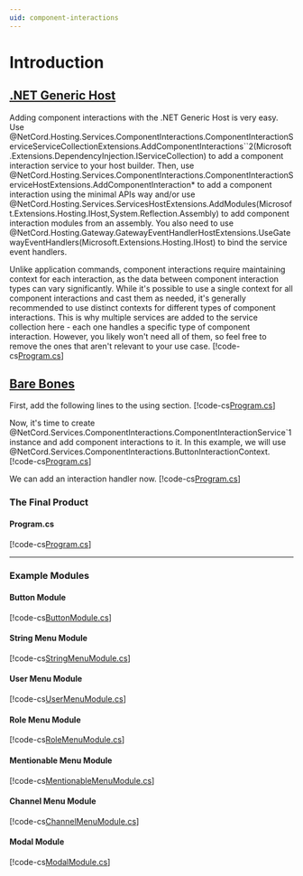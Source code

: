 ```yaml
---
uid: component-interactions
---
```


# Introduction

## [.NET Generic Host](#tab/generic-host)

Adding component interactions with the .NET Generic Host is very easy. Use @NetCord.Hosting.Services.ComponentInteractions.ComponentInteractionServiceServiceCollectionExtensions.AddComponentInteractions``2(Microsoft.Extensions.DependencyInjection.IServiceCollection) to add a component interaction service to your host builder. Then, use @NetCord.Hosting.Services.ComponentInteractions.ComponentInteractionServiceHostExtensions.AddComponentInteraction* to add a component interaction using the minimal APIs way and/or use @NetCord.Hosting.Services.ServicesHostExtensions.AddModules(Microsoft.Extensions.Hosting.IHost,System.Reflection.Assembly) to add component interaction modules from an assembly. You also need to use @NetCord.Hosting.Gateway.GatewayEventHandlerHostExtensions.UseGatewayEventHandlers(Microsoft.Extensions.Hosting.IHost) to bind the service event handlers.

Unlike application commands, component interactions require maintaining context for each interaction, as the data between component interaction types can vary significantly. While it's possible to use a single context for all component interactions and cast them as needed, it's generally recommended to use distinct contexts for different types of component interactions. This is why multiple services are added to the service collection here - each one handles a specific type of component interaction. However, you likely won't need all of them, so feel free to remove the ones that aren't relevant to your use case.
[!code-cs[Program.cs](IntroductionHosting/Program.cs?highlight=13-19,24-30,33,36)]

## [Bare Bones](#tab/bare-bones)

First, add the following lines to the using section.
[!code-cs[Program.cs](Introduction/Program.cs#L3-L5)]

Now, it's time to create @NetCord.Services.ComponentInteractions.ComponentInteractionService`1 instance and add component interactions to it. In this example, we will use @NetCord.Services.ComponentInteractions.ButtonInteractionContext.
[!code-cs[Program.cs](Introduction/Program.cs#L12-L19)]

We can add an interaction handler now.
[!code-cs[Program.cs](Introduction/Program.cs#L21-L43)]

### The Final Product

#### Program.cs
[!code-cs[Program.cs](Introduction/Program.cs)]

***

### Example Modules

#### Button Module
[!code-cs[ButtonModule.cs](Introduction/ButtonModule.cs)]

#### String Menu Module
[!code-cs[StringMenuModule.cs](Introduction/StringMenuModule.cs)]

#### User Menu Module
[!code-cs[UserMenuModule.cs](Introduction/UserMenuModule.cs)]

#### Role Menu Module
[!code-cs[RoleMenuModule.cs](Introduction/RoleMenuModule.cs)]

#### Mentionable Menu Module
[!code-cs[MentionableMenuModule.cs](Introduction/MentionableMenuModule.cs)]

#### Channel Menu Module
[!code-cs[ChannelMenuModule.cs](Introduction/ChannelMenuModule.cs)]

#### Modal Module
[!code-cs[ModalModule.cs](Introduction/ModalModule.cs)]
